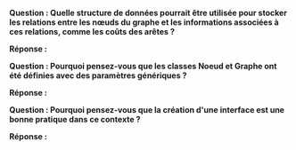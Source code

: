 **Question : Quelle structure de données pourrait être utilisée pour stocker les relations entre les nœuds du graphe et les informations associées à ces relations, comme les coûts des arêtes ?**

**Réponse :** 

**Question : Pourquoi pensez-vous que les classes Noeud et Graphe ont été définies avec des paramètres génériques ?**

**Réponse :** 

**Question : Pourquoi pensez-vous que la création d'une interface est une bonne pratique dans ce contexte ?**

**Réponse :** 

